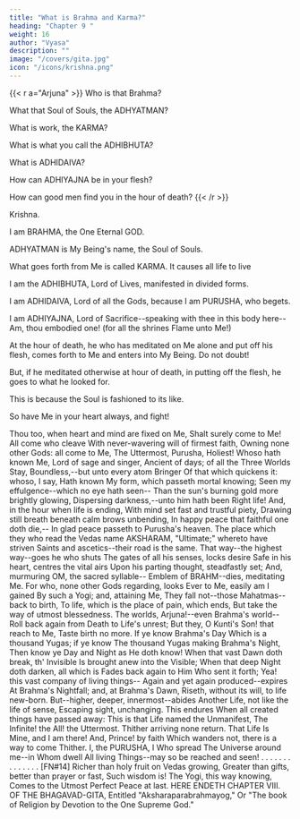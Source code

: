 ```yaml
---
title: "What is Brahma and Karma?"
heading: "Chapter 9 "
weight: 16
author: "Vyasa"
description: ""
image: "/covers/gita.jpg"
icon: "/icons/krishna.png"
---
```



{{< r a="Arjuna" >}}
Who is that Brahma? 

What that Soul of Souls, the ADHYATMAN? 

What is work, the KARMA? 

What is what you call the ADHIBHUTA? 

What is ADHIDAIVA?

How can ADHIYAJNA be in your flesh?

How can good men find you in the hour of death?
{{< /r >}}


Krishna.

I am BRAHMA, the One Eternal GOD.

ADHYATMAN is My Being's name, the Soul of Souls.

What goes forth from Me is called KARMA. It causes all life to live

I am the ADHIBHUTA, Lord of Lives, manifested in divided forms.

I am ADHIDAIVA, Lord of all the Gods, because I am PURUSHA, who begets.

I am ADHIYAJNA, Lord of Sacrifice--speaking with thee in this body here--Am, thou embodied one! (for all the shrines
Flame unto Me!) 

At the hour of death, he who has meditated on Me alone and put off his flesh, comes forth to Me and enters into My Being. Do not doubt!

But, if he meditated otherwise at hour of death, in putting off the flesh, he goes to what he looked for.

This is because the Soul is fashioned to its like.

So have Me in your heart always, and fight!

Thou too, when heart and mind are fixed on Me,
Shalt surely come to Me! All come who cleave
With never-wavering will of firmest faith,
Owning none other Gods: all come to Me,
The Uttermost, Purusha, Holiest!
Whoso hath known Me, Lord of sage and singer,
Ancient of days; of all the Three Worlds Stay,
Boundless,--but unto every atom Bringer
Of that which quickens it: whoso, I say,
Hath known My form, which passeth mortal knowing;
Seen my effulgence--which no eye hath seen--
Than the sun's burning gold more brightly glowing,
Dispersing darkness,--unto him hath been
Right life! And, in the hour when life is ending,
With mind set fast and trustful piety,
Drawing still breath beneath calm brows unbending,
In happy peace that faithful one doth die,--
In glad peace passeth to Purusha's heaven.
The place which they who read the Vedas name
AKSHARAM, "Ultimate;" whereto have striven
Saints and ascetics--their road is the same.
That way--the highest way--goes he who shuts
The gates of all his senses, locks desire
Safe in his heart, centres the vital airs
Upon his parting thought, steadfastly set;
And, murmuring OM, the sacred syllable--
Emblem of BRAHM--dies, meditating Me.
For who, none other Gods regarding, looks
Ever to Me, easily am I gained
By such a Yogi; and, attaining Me,
They fall not--those Mahatmas--back to birth,
To life, which is the place of pain, which ends,
But take the way of utmost blessedness.
The worlds, Arjuna!--even Brahma's world--
Roll back again from Death to Life's unrest;
But they, O Kunti's Son! that reach to Me,
Taste birth no more. If ye know Brahma's Day
Which is a thousand Yugas; if ye know
The thousand Yugas making Brahma's Night,
Then know ye Day and Night as He doth know!
When that vast Dawn doth break, th' Invisible
Is brought anew into the Visible;
When that deep Night doth darken, all which is
Fades back again to Him Who sent it forth;
Yea! this vast company of living things--
Again and yet again produced--expires
At Brahma's Nightfall; and, at Brahma's Dawn,
Riseth, without its will, to life new-born.
But--higher, deeper, innermost--abides
Another Life, not like the life of sense,
Escaping sight, unchanging. This endures
When all created things have passed away:
This is that Life named the Unmanifest,
The Infinite! the All! the Uttermost.
Thither arriving none return. That Life
Is Mine, and I am there! And, Prince! by faith
Which wanders not, there is a way to come
Thither. I, the PURUSHA, I Who spread
The Universe around me--in Whom dwell
All living Things--may so be reached and seen!
. . . . . . . . . . . . . . [FN#14]
Richer than holy fruit on Vedas growing,
Greater than gifts, better than prayer or fast,
Such wisdom is! The Yogi, this way knowing,
Comes to the Utmost Perfect Peace at last.
HERE ENDETH CHAPTER VIII. OF THE BHAGAVAD-GITA,
Entitled "Aksharaparabrahmayog,"
Or "The book of Religion by Devotion to the One Supreme God."




